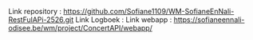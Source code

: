 Link repository : https://github.com/Sofiane1109/WM-SofianeEnNali-RestFulAPi-2526.git
Link Logboek : 
Link webapp : https://sofianeennali-odisee.be/wm/project/ConcertAPI/webapp/

